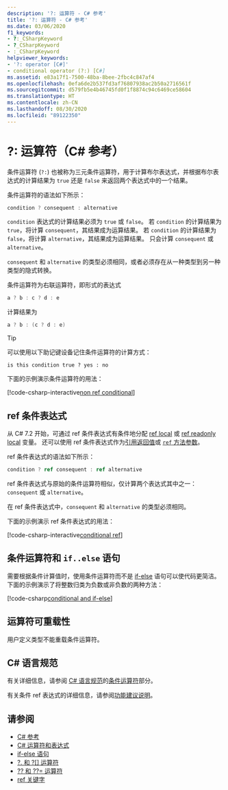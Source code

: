 ```yaml
---
description: '?: 运算符 - C# 参考'
title: '?: 运算符 - C# 参考'
ms.date: 03/06/2020
f1_keywords:
- ?:_CSharpKeyword
- ?_CSharpKeyword
- :_CSharpKeyword
helpviewer_keywords:
- '?: operator [C#]'
- conditional operator (?:) [C#]
ms.assetid: e83a17f1-7500-48ba-8bee-2fbc4c847af4
ms.openlocfilehash: 0efa6de2b537fd3af76807938ac2b50a2716561f
ms.sourcegitcommit: d579fb5e4b46745fd0f1f8874c94c6469ce58604
ms.translationtype: HT
ms.contentlocale: zh-CN
ms.lasthandoff: 08/30/2020
ms.locfileid: "89122350"
---
```

# <a name="-operator-c-reference"></a>?: 运算符（C# 参考）

条件运算符 (`?:`) 也被称为三元条件运算符，用于计算布尔表达式，并根据布尔表达式的计算结果为 `true` 还是 `false` 来返回两个表达式中的一个结果。

条件运算符的语法如下所示：

```csharp
condition ? consequent : alternative
```

`condition` 表达式的计算结果必须为 `true` 或 `false`。 若 `condition` 的计算结果为 `true`，将计算 `consequent`，其结果成为运算结果。 若 `condition` 的计算结果为 `false`，将计算 `alternative`，其结果成为运算结果。 只会计算 `consequent` 或 `alternative`。

`consequent` 和 `alternative` 的类型必须相同，或者必须存在从一种类型到另一种类型的隐式转换。

条件运算符为右联运算符，即形式的表达式

```csharp
a ? b : c ? d : e
```

计算结果为

```csharp
a ? b : (c ? d : e)
```

> [!TIP]
> 可以使用以下助记键设备记住条件运算符的计算方式：
>
> ```text
> is this condition true ? yes : no
> ```

下面的示例演示条件运算符的用法：

[!code-csharp-interactive[non ref conditional](snippets/shared/ConditionalOperator.cs#ConditionalValue)]

## <a name="conditional-ref-expression"></a>ref 条件表达式

从 C# 7.2 开始，可通过 ref 条件表达式有条件地分配 [ref local](../keywords/ref.md#ref-locals) 或 [ref readonly local](../keywords/ref.md#ref-readonly-locals) 变量。 还可以使用 ref 条件表达式作为[引用返回值](../keywords/ref.md#reference-return-values)或 [`ref` 方法参数](../keywords/ref.md#passing-an-argument-by-reference)。

ref 条件表达式的语法如下所示：

```csharp
condition ? ref consequent : ref alternative
```

ref 条件表达式与原始的条件运算符相似，仅计算两个表达式其中之一：`consequent` 或 `alternative`。

在 ref 条件表达式中，`consequent` 和 `alternative` 的类型必须相同。

下面的示例演示 ref 条件表达式的用法：

[!code-csharp-interactive[conditional ref](snippets/shared/ConditionalOperator.cs#ConditionalRef)]

## <a name="conditional-operator-and-an-ifelse-statement"></a>条件运算符和 `if..else` 语句

需要根据条件计算值时，使用条件运算符而不是 [if-else](../keywords/if-else.md) 语句可以使代码更简洁。 下面的示例演示了将整数归类为负数或非负数的两种方法：

[!code-csharp[conditional and if-else](snippets/shared/ConditionalOperator.cs#CompareWithIf)]

## <a name="operator-overloadability"></a>运算符可重载性

用户定义类型不能重载条件运算符。

## <a name="c-language-specification"></a>C# 语言规范

有关详细信息，请参阅 [C# 语言规范](~/_csharplang/spec/introduction.md)的[条件运算符](~/_csharplang/spec/expressions.md#conditional-operator)部分。

有关条件 ref 表达式的详细信息，请参阅[功能建议说明](~/_csharplang/proposals/csharp-7.2/conditional-ref.md)。

## <a name="see-also"></a>请参阅

- [C# 参考](../index.md)
- [C# 运算符和表达式](index.md)
- [if-else 语句](../keywords/if-else.md)
- [?. 和 ?[] 运算符](member-access-operators.md#null-conditional-operators--and-)
- [?? 和 ??= 运算符](null-coalescing-operator.md)
- [ref 关键字](../keywords/ref.md)
